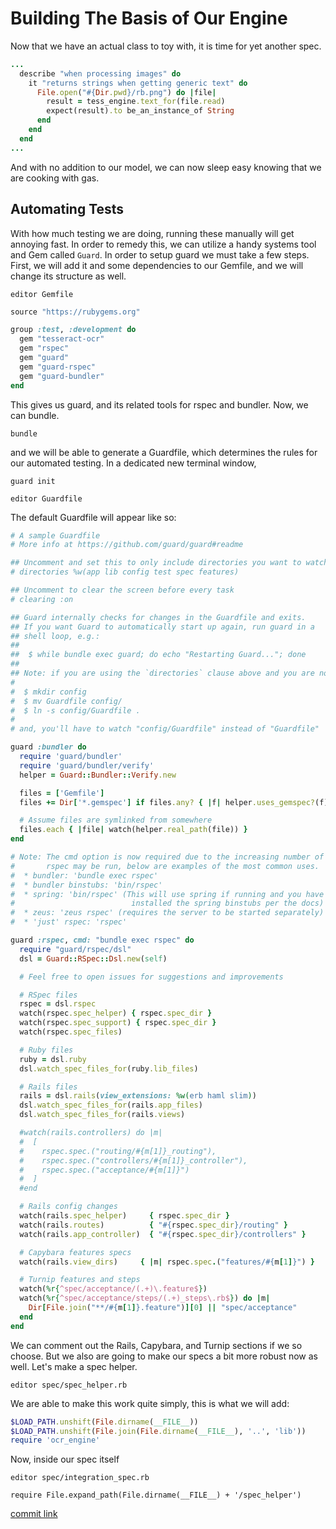 # Building The Basis of Our Engine

Now that we have an actual class to toy with, it is time for yet another spec.

```RUBY
...
  describe "when processing images" do
    it "returns strings when getting generic text" do
      File.open("#{Dir.pwd}/rb.png") do |file|
        result = tess_engine.text_for(file.read)
        expect(result).to be_an_instance_of String
      end
    end
  end
...
```

And with no addition to our model, we can now sleep easy knowing that we are cooking with gas.

## Automating Tests
With how much testing we are doing, running these manually will get annoying fast. In order to remedy this,
we can utilize a handy systems tool and Gem called `Guard`. In order to setup guard we must take a few steps.
First, we will add it and some dependencies to our Gemfile, and we will change its structure as well.

`editor Gemfile`

```RUBY
source "https://rubygems.org"

group :test, :development do
  gem "tesseract-ocr"
  gem "rspec"
  gem "guard"
  gem "guard-rspec"
  gem "guard-bundler"
end

```

This gives us guard, and its related tools for rspec and bundler. Now, we can bundle.

`bundle`

and we will be able to generate a Guardfile, which determines the rules for our automated
testing. In a dedicated new terminal window,

`guard init`

`editor Guardfile`

The default Guardfile will appear like so:

```RUBY
# A sample Guardfile
# More info at https://github.com/guard/guard#readme

## Uncomment and set this to only include directories you want to watch
# directories %w(app lib config test spec features)

## Uncomment to clear the screen before every task
# clearing :on

## Guard internally checks for changes in the Guardfile and exits.
## If you want Guard to automatically start up again, run guard in a
## shell loop, e.g.:
##
##  $ while bundle exec guard; do echo "Restarting Guard..."; done
##
## Note: if you are using the `directories` clause above and you are not ## watching the project directory ('.'), then you will want to move ## the Guardfile to a watched dir and symlink it back, e.g.
#
#  $ mkdir config
#  $ mv Guardfile config/
#  $ ln -s config/Guardfile .
#
# and, you'll have to watch "config/Guardfile" instead of "Guardfile"

guard :bundler do
  require 'guard/bundler'
  require 'guard/bundler/verify'
  helper = Guard::Bundler::Verify.new

  files = ['Gemfile']
  files += Dir['*.gemspec'] if files.any? { |f| helper.uses_gemspec?(f) }

  # Assume files are symlinked from somewhere
  files.each { |file| watch(helper.real_path(file)) }
end

# Note: The cmd option is now required due to the increasing number of ways
#       rspec may be run, below are examples of the most common uses.
#  * bundler: 'bundle exec rspec'
#  * bundler binstubs: 'bin/rspec'
#  * spring: 'bin/rspec' (This will use spring if running and you have
#                          installed the spring binstubs per the docs)
#  * zeus: 'zeus rspec' (requires the server to be started separately)
#  * 'just' rspec: 'rspec'

guard :rspec, cmd: "bundle exec rspec" do
  require "guard/rspec/dsl"
  dsl = Guard::RSpec::Dsl.new(self)

  # Feel free to open issues for suggestions and improvements

  # RSpec files
  rspec = dsl.rspec
  watch(rspec.spec_helper) { rspec.spec_dir }
  watch(rspec.spec_support) { rspec.spec_dir }
  watch(rspec.spec_files)

  # Ruby files
  ruby = dsl.ruby
  dsl.watch_spec_files_for(ruby.lib_files)

  # Rails files
  rails = dsl.rails(view_extensions: %w(erb haml slim))
  dsl.watch_spec_files_for(rails.app_files)
  dsl.watch_spec_files_for(rails.views)

  #watch(rails.controllers) do |m|
  #  [
  #    rspec.spec.("routing/#{m[1]}_routing"),
  #    rspec.spec.("controllers/#{m[1]}_controller"),
  #    rspec.spec.("acceptance/#{m[1]}")
  #  ]
  #end

  # Rails config changes
  watch(rails.spec_helper)     { rspec.spec_dir }
  watch(rails.routes)          { "#{rspec.spec_dir}/routing" }
  watch(rails.app_controller)  { "#{rspec.spec_dir}/controllers" }

  # Capybara features specs
  watch(rails.view_dirs)     { |m| rspec.spec.("features/#{m[1]}") }

  # Turnip features and steps
  watch(%r{^spec/acceptance/(.+)\.feature$})
  watch(%r{^spec/acceptance/steps/(.+)_steps\.rb$}) do |m|
    Dir[File.join("**/#{m[1]}.feature")][0] || "spec/acceptance"
  end
end

```

We can comment out the Rails, Capybara, and Turnip sections if we so choose. But we also are going
to make our specs a bit more robust now as well. Let's make a spec helper.

`editor spec/spec_helper.rb`

We are able to make this work quite simply, this is what we will add:

```RUBY
$LOAD_PATH.unshift(File.dirname(__FILE__))
$LOAD_PATH.unshift(File.join(File.dirname(__FILE__), '..', 'lib'))
require 'ocr_engine'

```
Now, inside our spec itself

`editor spec/integration_spec.rb`

```
require File.expand_path(File.dirname(__FILE__) + '/spec_helper')
```
[commit link](link)

